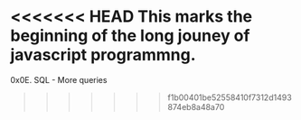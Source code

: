 <<<<<<< HEAD
This marks the beginning of the long jouney of javascript programmng.
=======
0x0E. SQL - More queries 
>>>>>>> f1b00401be52558410f7312d1493874eb8a48a70
